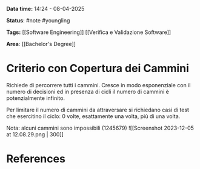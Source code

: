 **Data time:** 14:24 - 08-04-2025

**Status**: #note #youngling 

**Tags:** [[Software Engineering]] [[Verifica e Validazione Software]]

**Area**: [[Bachelor's Degree]]
# Criterio con Copertura dei Cammini

Richiede di percorrere tutti i cammini. Cresce in modo esponenziale con il numero di decisioni ed in presenza di cicli il numero di cammini è potenzialmente infinito. 

Per limitare il numero di cammini da attraversare si richiedano casi di test che esercitino il ciclo: 0 volte, esattamente una volta, più di una volta.

Nota: alcuni cammini sono impossibili (1245679)
![[Screenshot 2023-12-05 at 12.08.29.png | 300]]

# References